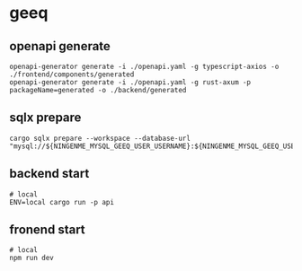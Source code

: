 # geeq

## openapi generate
```shell
openapi-generator generate -i ./openapi.yaml -g typescript-axios -o ./frontend/components/generated
openapi-generator generate -i ./openapi.yaml -g rust-axum -p packageName=generated -o ./backend/generated
```

## sqlx prepare
```
cargo sqlx prepare --workspace --database-url "mysql://${NINGENME_MYSQL_GEEQ_USER_USERNAME}:${NINGENME_MYSQL_GEEQ_USER_PASSWORD}@${NINGENME_MYSQL_HOST}:${NINGENME_MYSQL_PORT}/geeq"
```

## backend start
```shell
# local
ENV=local cargo run -p api
```

## fronend start
```shell
# local
npm run dev
```